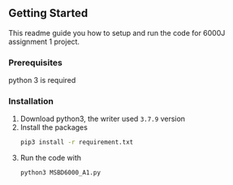 ## Getting Started

This readme guide you how to setup and run the code for 6000J assignment 1 project.

### Prerequisites

python 3 is required

### Installation

1. Download python3, the writer used `3.7.9` version
2. Install the packages
   ```sh
   pip3 install -r requirement.txt
   ```
4. Run the code with
   ```sh
   python3 MSBD6000_A1.py
   ```